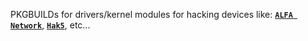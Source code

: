 PKGBUILDs for drivers/kernel modules for hacking devices like: [**`ALFA Network`**](https://www.alfa.com.tw/), [**`Hak5`**](https://shop.hak5.org/), etc...

